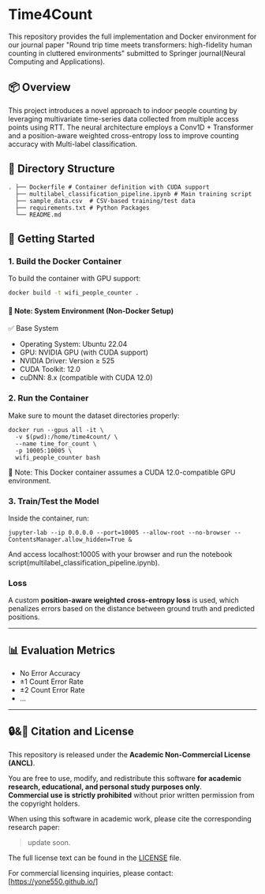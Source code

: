 # Time4Count

This repository provides the full implementation and Docker environment for our journal paper "Round trip time meets transformers: high-fidelity human counting in cluttered environments" submitted to Springer journal(Neural Computing and Applications).

## 📦 Overview

This project introduces a novel approach to indoor people counting by leveraging multivariate time-series data collected from multiple access points using RTT. The neural architecture employs a Conv1D + Transformer and a position-aware weighted cross-entropy loss to improve counting accuracy with Multi-label classification.

## 📁 Directory Structure
```
. ├── Dockerfile # Container definition with CUDA support 
  ├── multilabel_classification_pipeline.ipynb # Main training script 
  ├── sample_data.csv  # CSV-based training/test data 
  ├── requirements.txt # Python Packages
  └── README.md
```


## 🚀 Getting Started

### 1. Build the Docker Container

To build the container with GPU support:

```bash
docker build -t wifi_people_counter .
```

#### 📌 Note: System Environment (Non-Docker Setup)

✅ Base System

 - Operating System: Ubuntu 22.04
 - GPU: NVIDIA GPU (with CUDA support)
 - NVIDIA Driver: Version ≥ 525
 - CUDA Toolkit: 12.0
 - cuDNN: 8.x (compatible with CUDA 12.0)

### 2. Run the Container
Make sure to mount the dataset directories properly:

```
docker run --gpus all -it \
  -v $(pwd):/home/time4count/ \
  --name time_for_count \
  -p 10005:10005 \
  wifi_people_counter bash
```

📌 Note: This Docker container assumes a CUDA 12.0-compatible GPU environment.

### 3. Train/Test the Model
Inside the container, run:

```
jupyter-lab --ip 0.0.0.0 --port=10005 --allow-root --no-browser --ContentsManager.allow_hidden=True &
```
And access localhost:10005 with your browser and run the notebook script(multilabel_classification_pipeline.ipynb).


### Loss

A custom **position-aware weighted cross-entropy loss** is used, which penalizes errors based on the distance between ground truth and predicted positions.

---

## 📊 Evaluation Metrics

- No Error Accuracy  
- ±1 Count Error Rate  
- ±2 Count Error Rate  
- ...

---


## 🔒&📝 Citation and License

This repository is released under the **Academic Non-Commercial License (ANCL)**.

You are free to use, modify, and redistribute this software **for academic research, educational, and personal study purposes only**.  
**Commercial use is strictly prohibited** without prior written permission from the copyright holders.

When using this software in academic work, please cite the corresponding research paper:

> update soon.

The full license text can be found in the [LICENSE](./LICENSE) file.

For commercial licensing inquiries, please contact: [https://yone550.github.io/]
